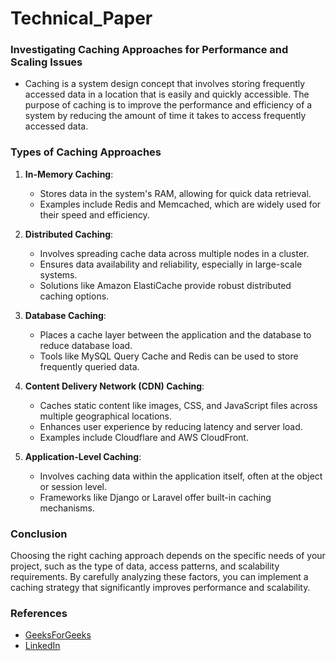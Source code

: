# Technical_Paper

### Investigating Caching Approaches for Performance and Scaling Issues
   - Caching is a system design concept that involves storing frequently accessed data in a location that is easily and quickly accessible. The purpose of caching is to improve the performance and efficiency of a system by reducing the amount of time it takes to access frequently accessed data.

### Types of Caching Approaches

1. **In-Memory Caching**: 
   - Stores data in the system's RAM, allowing for quick data retrieval.
   - Examples include Redis and Memcached, which are widely used for their speed and efficiency.
   
2. **Distributed Caching**: 
   - Involves spreading cache data across multiple nodes in a cluster.
   - Ensures data availability and reliability, especially in large-scale systems.
   - Solutions like Amazon ElastiCache provide robust distributed caching options.
   
3. **Database Caching**:
   - Places a cache layer between the application and the database to reduce database load.
   - Tools like MySQL Query Cache and Redis can be used to store frequently queried data.

4. **Content Delivery Network (CDN) Caching**:
   - Caches static content like images, CSS, and JavaScript files across multiple geographical locations.
   - Enhances user experience by reducing latency and server load.
   - Examples include Cloudflare and AWS CloudFront.

5. **Application-Level Caching**:
   - Involves caching data within the application itself, often at the object or session level.
   - Frameworks like Django or Laravel offer built-in caching mechanisms.

### Conclusion

Choosing the right caching approach depends on the specific needs of your project, such as the type of data, access patterns, and scalability requirements. By carefully analyzing these factors, you can implement a caching strategy that significantly improves performance and scalability.

### References

* [GeeksForGeeks](https://www.geeksforgeeks.org/caching-system-design-concept-for-beginners/)
* [LinkedIn](https://www.linkedin.com/advice/1/how-do-you-debug-caching-performance-optimization)
